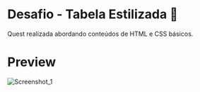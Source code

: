 # Desafio - Tabela Estilizada 📌

Quest realizada abordando conteúdos de HTML e CSS básicos.


# Preview

<p align="center">

  ![Screenshot_1](https://user-images.githubusercontent.com/98127419/170877897-f680c8e1-1d74-4db0-950b-1755eddc966b.png)
  
</p>
